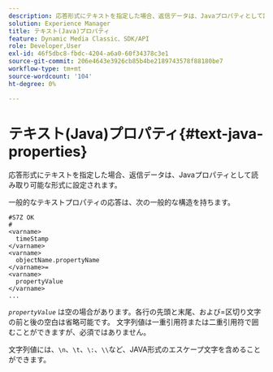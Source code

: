 ```yaml
---
description: 応答形式にテキストを指定した場合、返信データは、Javaプロパティとして読み取り可能な形式に設定されます。
solution: Experience Manager
title: テキスト(Java)プロパティ
feature: Dynamic Media Classic、SDK/API
role: Developer,User
exl-id: 46f5dbc8-fbdc-4204-a6a0-60f34378c3e1
source-git-commit: 206e4643e3926cb85b4be2189743578f88180be7
workflow-type: tm+mt
source-wordcount: '104'
ht-degree: 0%

---
```


# テキスト(Java)プロパティ{#text-java-properties}

応答形式にテキストを指定した場合、返信データは、Javaプロパティとして読み取り可能な形式に設定されます。

一般的なテキストプロパティの応答は、次の一般的な構造を持ちます。

```
#S7Z OK
#
<varname>
  timeStamp
</varname>
<varname>
  objectName.propertyName
</varname>=
<varname>
  propertyValue
</varname>
...
```

*`propertyValue`* は空の場合があります。各行の先頭と末尾、および=区切り文字の前と後の空白は省略可能です。 文字列値は一重引用符または二重引用符で囲むことができますが、必須ではありません。

文字列値には、`\n`、`\t`、`\:`、`\\`など、JAVA形式のエスケープ文字を含めることができます。

